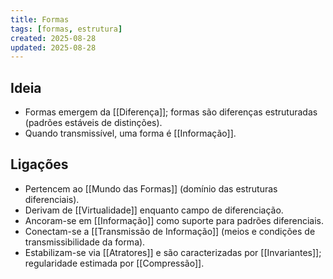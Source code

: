 ```yaml
---
title: Formas
tags: [formas, estrutura]
created: 2025-08-28
updated: 2025-08-28
---
```


## Ideia
- Formas emergem da [[Diferença]]; formas são diferenças estruturadas (padrões estáveis de distinções).
- Quando transmissível, uma forma é [[Informação]].

## Ligações
- Pertencem ao [[Mundo das Formas]] (domínio das estruturas diferenciais).
- Derivam de [[Virtualidade]] enquanto campo de diferenciação.
- Ancoram-se em [[Informação]] como suporte para padrões diferenciais.
- Conectam-se a [[Transmissão de Informação]] (meios e condições de transmissibilidade da forma).
- Estabilizam-se via [[Atratores]] e são caracterizadas por [[Invariantes]]; regularidade estimada por [[Compressão]].
